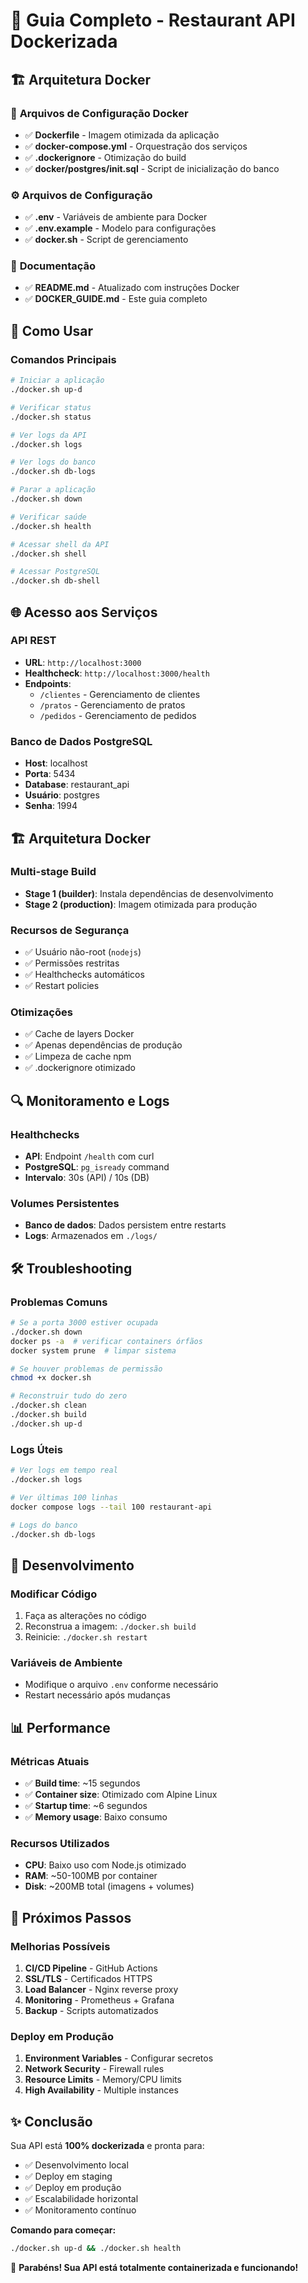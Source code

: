 # 🐳 Guia Completo - Restaurant API Dockerizada

## 🏗️ **Arquitetura Docker**

### 🔧 **Arquivos de Configuração Docker**

- ✅ **Dockerfile** - Imagem otimizada da aplicação
- ✅ **docker-compose.yml** - Orquestração dos serviços
- ✅ **.dockerignore** - Otimização do build
- ✅ **docker/postgres/init.sql** - Script de inicialização do banco

### ⚙️ **Arquivos de Configuração**

- ✅ **.env** - Variáveis de ambiente para Docker
- ✅ **.env.example** - Modelo para configurações
- ✅ **docker.sh** - Script de gerenciamento

### 📄 **Documentação**

- ✅ **README.md** - Atualizado com instruções Docker
- ✅ **DOCKER_GUIDE.md** - Este guia completo

## 🚀 **Como Usar**

### **Comandos Principais**

```bash
# Iniciar a aplicação
./docker.sh up-d

# Verificar status
./docker.sh status

# Ver logs da API
./docker.sh logs

# Ver logs do banco
./docker.sh db-logs

# Parar a aplicação
./docker.sh down

# Verificar saúde
./docker.sh health

# Acessar shell da API
./docker.sh shell

# Acessar PostgreSQL
./docker.sh db-shell
```

## 🌐 **Acesso aos Serviços**

### **API REST**

- **URL**: `http://localhost:3000`
- **Healthcheck**: `http://localhost:3000/health`
- **Endpoints**:
  - `/clientes` - Gerenciamento de clientes
  - `/pratos` - Gerenciamento de pratos
  - `/pedidos` - Gerenciamento de pedidos

### **Banco de Dados PostgreSQL**

- **Host**: localhost
- **Porta**: 5434
- **Database**: restaurant_api
- **Usuário**: postgres
- **Senha**: 1994

## 🏗️ **Arquitetura Docker**

### **Multi-stage Build**

- **Stage 1 (builder)**: Instala dependências de desenvolvimento
- **Stage 2 (production)**: Imagem otimizada para produção

### **Recursos de Segurança**

- ✅ Usuário não-root (`nodejs`)
- ✅ Permissões restritas
- ✅ Healthchecks automáticos
- ✅ Restart policies

### **Otimizações**

- ✅ Cache de layers Docker
- ✅ Apenas dependências de produção
- ✅ Limpeza de cache npm
- ✅ .dockerignore otimizado

## 🔍 **Monitoramento e Logs**

### **Healthchecks**

- **API**: Endpoint `/health` com curl
- **PostgreSQL**: `pg_isready` command
- **Intervalo**: 30s (API) / 10s (DB)

### **Volumes Persistentes**

- **Banco de dados**: Dados persistem entre restarts
- **Logs**: Armazenados em `./logs/`

## 🛠️ **Troubleshooting**

### **Problemas Comuns**

```bash
# Se a porta 3000 estiver ocupada
./docker.sh down
docker ps -a  # verificar containers órfãos
docker system prune  # limpar sistema

# Se houver problemas de permissão
chmod +x docker.sh

# Reconstruir tudo do zero
./docker.sh clean
./docker.sh build
./docker.sh up-d
```

### **Logs Úteis**

```bash
# Ver logs em tempo real
./docker.sh logs

# Ver últimas 100 linhas
docker compose logs --tail 100 restaurant-api

# Logs do banco
./docker.sh db-logs
```

## 🔄 **Desenvolvimento**

### **Modificar Código**

1. Faça as alterações no código
2. Reconstrua a imagem: `./docker.sh build`
3. Reinicie: `./docker.sh restart`

### **Variáveis de Ambiente**

- Modifique o arquivo `.env` conforme necessário
- Restart necessário após mudanças

## 📊 **Performance**

### **Métricas Atuais**

- ✅ **Build time**: ~15 segundos
- ✅ **Container size**: Otimizado com Alpine Linux
- ✅ **Startup time**: ~6 segundos
- ✅ **Memory usage**: Baixo consumo

### **Recursos Utilizados**

- **CPU**: Baixo uso com Node.js otimizado
- **RAM**: ~50-100MB por container
- **Disk**: ~200MB total (imagens + volumes)

## 🎯 **Próximos Passos**

### **Melhorias Possíveis**

1. **CI/CD Pipeline** - GitHub Actions
2. **SSL/TLS** - Certificados HTTPS
3. **Load Balancer** - Nginx reverse proxy
4. **Monitoring** - Prometheus + Grafana
5. **Backup** - Scripts automatizados

### **Deploy em Produção**

1. **Environment Variables** - Configurar secretos
2. **Network Security** - Firewall rules
3. **Resource Limits** - Memory/CPU limits
4. **High Availability** - Multiple instances

## ✨ **Conclusão**

Sua API está **100% dockerizada** e pronta para:

- ✅ Desenvolvimento local
- ✅ Deploy em staging
- ✅ Deploy em produção
- ✅ Escalabilidade horizontal
- ✅ Monitoramento contínuo

**Comando para começar:**

```bash
./docker.sh up-d && ./docker.sh health
```

🎉 **Parabéns! Sua API está totalmente containerizada e funcionando!**
